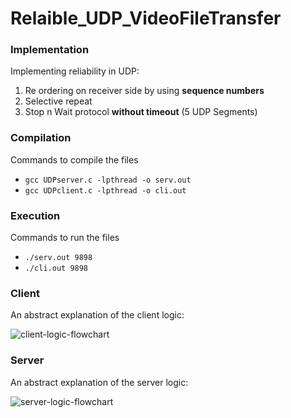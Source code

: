 # Relaible_UDP_VideoFileTransfer

### Implementation
Implementing reliability in UDP: 
1. Re ordering on receiver side by using **sequence numbers** 
2. Selective repeat
3. Stop n Wait protocol **without timeout**  (5 UDP Segments)


### Compilation
Commands to compile the files
* `gcc UDPserver.c -lpthread -o serv.out`
* `gcc UDPclient.c -lpthread -o cli.out`

### Execution 
Commands to run the files
* `./serv.out 9898`
* `./cli.out 9898`

### Client
An abstract explanation of the client logic:

![client-logic-flowchart](https://github.com/EeshaArif/Relaible_UDP_VideoFileTransfer/blob/master/Client-FlowChart.png "Client-FlowChart")
### Server
An abstract explanation of the server logic:

![server-logic-flowchart](https://github.com/EeshaArif/Relaible_UDP_VideoFileTransfer/blob/master/Server-FlowChart.png "Server-FlowChart")
